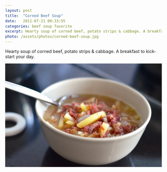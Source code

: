 ```yaml
---
layout: post
title:  "Corned Beef Soup"
date:   2011-07-21 00:33:55
categories: beef soup favorite
excerpt: Hearty soup of corned beef, potato strips & cabbage. A breakfast to kick-start your day.
photo: /assets/photos/corned-beef-soup.jpg
---
```


Hearty soup of corned beef, potato strips & cabbage. A breakfast to kick-start your day.

<div class="photo"><img src="/assets/photos/corned-beef-soup-01.jpg"/></div>